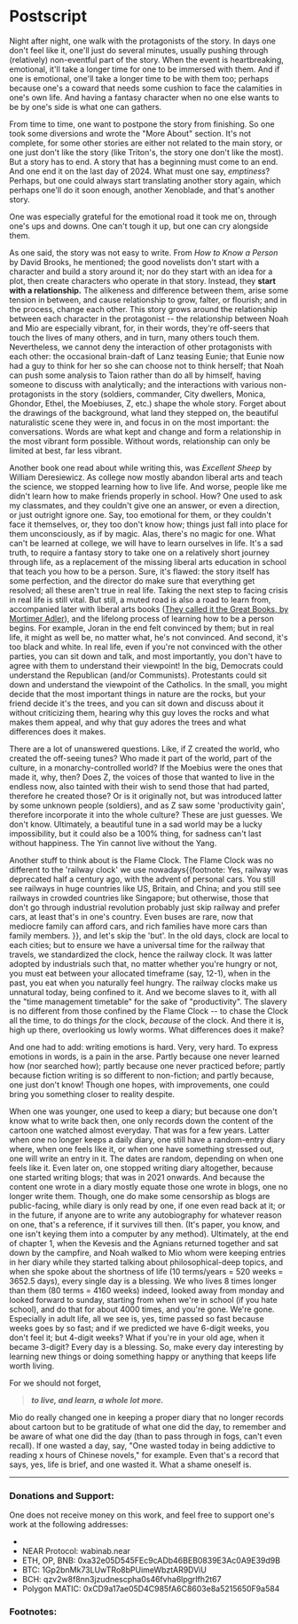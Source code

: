 # Postscript

Night after night, one walk with the protagonists of the story. In days one don't feel like it, one'll just do several minutes, usually pushing through (relatively) non-eventful part of the story. When the event is heartbreaking, emotional, it'll take a longer time for one to be immersed with them. And if one is emotional, one'll take a longer time to be with them too; perhaps because one's a coward that needs some cushion to face the calamities in one's own life. And having a fantasy character when no one else wants to be by one's side is what one can gathers. 

From time to time, one want to postpone the story from finishing. So one took some diversions and wrote the "More About" section. It's not complete, for some other stories are either not related to the main story, or one just don't like the story (like Triton's, the story one don't like the most). But a story has to end. A story that has a beginning must come to an end. And one end it on the last day of 2024. What must one say, _emptiness_? Perhaps, but one could always start translating another story again, which perhaps one'll do it soon enough, another Xenoblade, and that's another story. 

One was especially grateful for the emotional road it took me on, through one's ups and downs. One can't tough it up, but one can cry alongside them. 

As one said, the story was not easy to write. From _How to Know a Person_ by David Brooks, he mentioned; the good novelists don't start with a character and build a story around it; nor do they start with an idea for a plot, then create characters who operate in that story. Instead, they **start with a relationship.** The alikeness and difference between them, arise some tension in between, and cause relationship to grow, falter, or flourish; and in the process, change each other. This story grows around the relationship between each character in the protagonist -- the relationship between Noah and Mio are especially vibrant, for, in their words, they're off-seers that touch the lives of many others, and in turn, many others touch them. Nevertheless, we cannot deny the interaction of other protagonists with each other: the occasional brain-daft of Lanz teasing Eunie; that Eunie now had a guy to think for her so she can choose not to think herself; that Noah can push some analysis to Taion rather than do all by himself, having someone to discuss with analytically; and the interactions with various non-protagonists in the story (soldiers, commander, City dwellers, Monica, Ghondor, Ethel, the Moebiuses, Z, etc.) shape the whole story. Forget about the drawings of the background, what land they stepped on, the beautiful naturalistic scene they were in, and focus in on the most important: the conversations. Words are what kept and change and form a relationship in the most vibrant form possible. Without words, relationship can only be limited at best, far less vibrant. 

Another book one read about while writing this, was _Excellent Sheep_ by William Deresiewicz. As college now mostly abandon liberal arts and teach the science, we stopped learning how to live life. And worse, people like me didn't learn how to make friends properly in school. How? One used to ask my classmates, and they couldn't give one an answer, or even a direction, or just outright ignore one. Say, too emotional for them, or they couldn't face it themselves, or, they too don't know how; things just fall into place for them unconsciously, as if by magic. Alas, there's no magic for one. What can't be learned at college, we will have to learn ourselves in life. It's a sad truth, to require a fantasy story to take one on a relatively short journey through life, as a replacement of the missing liberal arts education in school that teach you how to be a person. Sure, it's flawed: the story itself has some perfection, and the director do make sure that everything get resolved; all these aren't true in real life. Taking the next step to facing crisis in real life is still vital. But still, a muted road is also a road to learn from, accompanied later with liberal arts books ([They called it the Great Books, by Mortimer Adler](https://en.wikipedia.org/wiki/Great_Books_of_the_Western_World)), and the lifelong process of learning how to be a person begins. For example, Joran in the end felt convinced by them; but in real life, it might as well be, no matter what, he's not convinced. And second, it's too black and white. In real life, even if you're not convinced with the other parties, you can sit down and talk, and most importantly, you don't have to agree with them to understand their viewpoint! In the big, Democrats could understand the Republican (and/or Communists). Protestants could sit down and understand the viewpoint of the Catholics. In the small, you might decide that the most important things in nature are the rocks, but your friend decide it's the trees, and you can sit down and discuss about it without criticizing them, hearing why this guy loves the rocks and what makes them appeal, and why that guy adores the trees and what differences does it makes. 

There are a lot of unanswered questions. Like, if Z created the world, who created the off-seeing tunes? Who made it part of the world, part of the culture, in a monarchy-controlled world? If the Moebius were the ones that made it, why, then? Does Z, the voices of those that wanted to live in the endless now, also tainted with their wish to send those that had parted, therefore he created those? Or is it originally not, but was introduced latter by some unknown people (soldiers), and as Z saw some 'productivity gain', therefore incorporate it into the whole culture? These are just guesses. We don't know. Ultimately, a beautiful tune in a sad world may be a lucky impossibility, but it could also be a 100% thing, for sadness can't last without happiness. The Yin cannot live without the Yang. 

Another stuff to think about is the Flame Clock. The Flame Clock was no different to the 'railway clock' we use nowadays{{footnote: Yes, railway was deprecated half a century ago, with the advent of personal cars. You still see railways in huge countries like US, Britain, and China; and you still see railways in crowded countries like Singapore; but otherwise, those that don't go through industrial revolution probably just skip railway and prefer cars, at least that's in one's country. Even buses are rare, now that mediocre family can afford cars, and rich families have more cars than family members. }}, and let's skip the 'but'. In the old days, clock are local to each cities; but to ensure we have a universal time for the railway that travels, we standardized the clock, hence the railway clock. It was latter adopted by industrials such that, no matter whether you're hungry or not, you must eat between your allocated timeframe (say, 12-1), when in the past, you eat when you naturally feel hungry. The railway clocks make us unnatural today, being confined to it. And we become slaves to it, with all the "time management timetable" for the sake of "productivity". The slavery is no different from those confined by the Flame Clock -- to chase the Clock all the time, to do things _for_ the clock, _because_ of the clock. And there it is, high up there, overlooking us lowly worms. What differences does it make? 

And one had to add: writing emotions is hard. Very, very hard. To express emotions in words, is a pain in the arse. Partly because one never learned how (nor searched how); partly because one never practiced before; partly because fiction writing is so different to non-fiction; and partly because, one just don't know! Though one hopes, with improvements, one could bring you something closer to reality despite. 

When one was younger, one used to keep a diary; but because one don't know what to write back then, one only records down the content of the cartoon one watched almost everyday. That was for a few years. Latter when one no longer keeps a daily diary, one still have a random-entry diary where, when one feels like it, or when one have something stressed out, one will write an entry in it. The dates are random, depending on when one feels like it. Even later on, one stopped writing diary altogether, because one started writing blogs; that was in 2021 onwards. And because the content one wrote in a diary mostly equate those one wrote in blogs, one no longer write them. Though, one do make some censorship as blogs are public-facing, while diary is only read by one, if one even read back at it; or in the future, if anyone are to write any autobiography for whatever reason on one, that's a reference, if it survives till then. (It's paper, you know, and one isn't keying them into a computer by any method). Ultimately, at the end of chapter 1, when the Kevesis and the Agnians returned together and sat down by the campfire, and Noah walked to Mio whom were keeping entries in her diary while they started talking about philosophical-deep topics, and when she spoke about the shortness of life (10 terms/years = 520 weeks = 3652.5 days), every single day is a blessing. We who lives 8 times longer than them (80 terms = 4160 weeks) indeed, looked away from monday and looked forward to sunday, starting from when we're in school (if you hate school), and do that for about 4000 times, and you're gone. We're gone. Especially in adult life, all we see is, yes, time passed so fast because weeks goes by so fast; and if we predicted we have 6-digit weeks, you don't feel it; but 4-digit weeks? What if you're in your old age, when it became 3-digit? Every day is a blessing. So, make every day interesting by learning new things or doing something happy or anything that keeps life worth living. 

For we should not forget,
> **_to live, and learn, a whole lot more._**

Mio do really changed one in keeping a proper diary that no longer records about cartoon but to be gratitude of what one did the day, to remember and be aware of what one did the day (than to pass through in fogs, can't even recall). If one wasted a day, say, "One wasted today in being addictive to reading x hours of Chinese novels," for example. Even that's a record that says, yes, life is brief, and one wasted it. What a shame oneself is. 

---

### Donations and Support:
One does not receive money on this work, and feel free to support one's work at the following addresses:

<!-- - [Buy me a coffee.](https://buymeacoffee.com/wabinab) -->
- <script type="text/javascript" src="https://cdnjs.buymeacoffee.com/1.0.0/button.prod.min.js" data-name="bmc-button" data-slug="wabinab" data-color="#FFDD00" data-emoji=""  data-font="Cookie" data-text="Buy me a coffee" data-outline-color="#000000" data-font-color="#000000" data-coffee-color="#ffffff" ></script>
- NEAR Protocol: wabinab.near
- ETH, OP, BNB: 0xa32e05D545FEc9cADb46BEB0839E3Ac0A9E39d9B
- BTC: 1Gp2bnMk73LUwTRo8bPUimeWbztAR9DViU
- BCH: qzv2w8f8nn3jzudnescpha0s46fvha6lpgrlfh2t67
- Polygon MATIC: 0xCD9a17ae05D4C985fA6C8603e8a5215650F9a584

### Footnotes: 